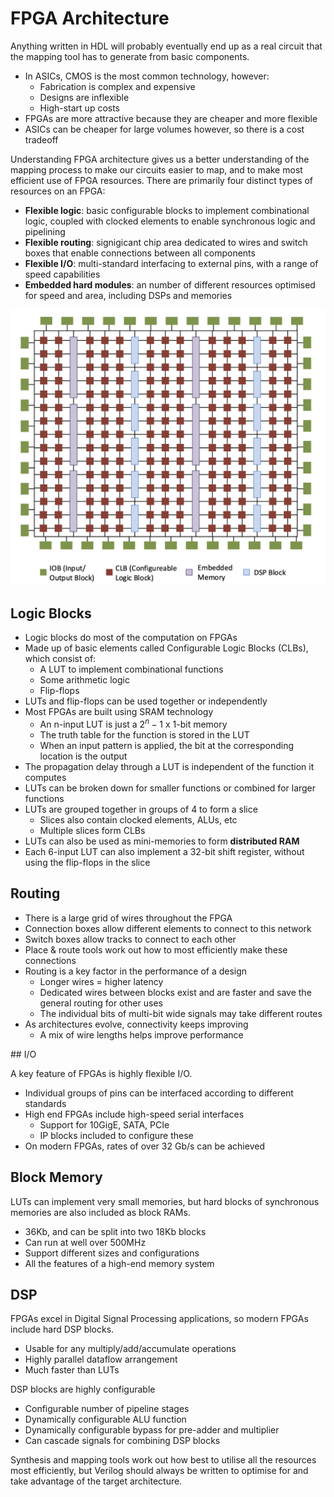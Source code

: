 # FPGA Architecture

Anything written in HDL will probably eventually end up as a real circuit that the mapping tool has to generate from basic components.

- In ASICs, CMOS is the most common technology, however:
  - Fabrication is complex and expensive
  - Designs are inflexible
  - High-start up costs
- FPGAs are more attractive because they are cheaper and more flexible
- ASICs can be cheaper for large volumes however, so there is a cost tradeoff

Understanding FPGA architecture gives us a better understanding of the mapping process to make our circuits easier to map, and to make most efficient use of FPGA resources. There are primarily four distinct types of resources on an FPGA:

- **Flexible logic**: basic configurable blocks to implement combinational logic, coupled with clocked elements to enable synchronous logic and pipelining
- **Flexible routing**: signigicant chip area dedicated to wires and switch boxes that enable connections between all components
- **Flexible I/O**: multi-standard interfacing to external pins, with a range of speed capabilities
- **Embedded hard modules**: an number of different resources optimised for speed and area, including DSPs and memories

![](./img/fpga-architecture.png)

## Logic Blocks

- Logic blocks do most of the computation on FPGAs
- Made up of basic elements called Configurable Logic Blocks (CLBs), which consist of:
  - A LUT to implement combinational functions
  - Some arithmetic logic
  - Flip-flops
- LUTs and flip-flops can be used together or independently
- Most FPGAs are built using SRAM technology
  - An n-input LUT is just a $2^n-1$ x 1-bit memory
  - The truth table for the function is stored in the LUT
  - When an input pattern is applied, the bit at the corresponding location is the output
- The propagation delay through a LUT is independent of the function it computes
- LUTs can be broken down for smaller functions or combined for larger functions
- LUTs are grouped together in groups of 4 to form a slice
  - Slices also contain clocked elements, ALUs, etc
  - Multiple slices form CLBs
- LUTs can also be used as mini-memories to form **distributed RAM**
- Each 6-input LUT can also implement a 32-bit shift register, without using the flip-flops in the slice

## Routing

- There is a large grid of wires throughout the FPGA
- Connection boxes allow different elements to connect to this network
- Switch boxes allow tracks to connect to each other
- Place & route tools work out how to most efficiently make these connections
- Routing is a key factor in the performance of a design
  - Longer wires = higher latency
  - Dedicated wires between blocks exist and are faster and save the general routing for other uses
  - The individual bits of multi-bit wide signals may take different routes
- As architectures evolve, connectivity keeps improving
  - A mix of wire lengths helps improve performance

## I/O

A key feature of FPGAs is highly flexible I/O.

- Individual groups of pins can be interfaced according to different standards
- High end FPGAs include high-speed serial interfaces
  - Support for 10GigE, SATA, PCIe
  - IP blocks included to configure these
- On modern FPGAs, rates of over 32 Gb/s can be achieved

## Block Memory

LUTs can implement very small memories, but hard blocks of synchronous memories are also included as block RAMs.

- 36Kb, and can be split into two 18Kb blocks
- Can run at well over 500MHz
- Support different sizes and configurations
- All the features of a high-end memory system

## DSP

FPGAs excel in Digital Signal Processing applications, so modern FPGAs include hard DSP blocks.

- Usable for any multiply/add/accumulate operations
- Highly parallel dataflow arrangement
- Much faster than LUTs

DSP blocks are highly configurable

- Configurable number of pipeline stages
- Dynamically configurable ALU function
- Dynamically configurable bypass for pre-adder and multiplier
- Can cascade signals for combining DSP blocks

Synthesis and mapping tools work out how best to utilise all the resources most efficiently, but Verilog should always be written to optimise for and take advantage of the target architecture.
